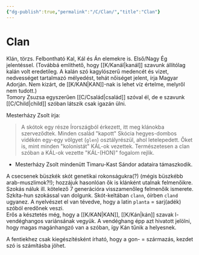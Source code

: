 ```yaml
---
{"dg-publish":true,"permalink":"/C/Clan/","title":"Clan"}
---
```



# Clan

Klán, törzs. Felbontható Kal, Kál és Án elemekre is. Első/Nagy Ég jelentéssel. (Továbbá említhető, hogy [[K/Kanál\|kanál]] szavunk állítólag kalán volt eredetileg. A kalán szó kagylószerű medencét és vizet, nedvességet tartalmazó mélyedést, tehát nőiséget jelent, írja Magyar Adorján. Nem kizárt, de [[K/KAN\|KAN]]-nak is lehet víz értelme, melyről nem tudott.)  
Tomory Zsuzsa egyszerűen [[C/Család\|család]] szóval él, de e szavunk [[C/Child\|child]] szóban látszik csak igazán ülni.  

Mesterházy Zsolt írja:  
> A skótok egy része Írországból érkezett, itt meg klánokba szerveződtek. Minden család "kapott" Skócia hegyes-dombos vidékén egy-egy völgyet (`glen`) osztályrészül, ahol letelepedett. Őket is, mint minden "kolonistát" KÁL-ok vezettek. Természetesen a clan szóban a KÁL-ok vezette "KÁL-(HON)" fogalom rejlik.  
- Mesterházy Zsolt mindenütt Timaru-Kast Sándor adataira támaszkodik.

A csecsenek büszkék skót genetikai rokonságukra(?) (mégis büszkébb arab-muszlimok?!); hozzájuk hasonlóan ők is klánként utalnak felmenőikre. Szokás náluk ill. kötelező 7 generációra visszamenőleg felmenőik ismerete. Szkíta-hun szokással van dolgunk. Skót-keltában `clann`, óírben `cland` ugyanez. A nyelvészet el van tévedve, hogy a latin `planta` = sarj(adék) szóból eredőnek veszi.  
Erős a késztetés még, hogy a [[K/KAN\|KAN]], [[K/Kán\|kán]] szavak l-vendéghangos variánsának vegyük. A vendéghang épp azt hivatott jelölni, hogy magas magánhangzó van a szóban, így Kán tűnik a helyesnek.  

A fentiekhez csak kiegészítésként írható, hogy a gon- = származás, kezdet szó is számításba jöhet.  